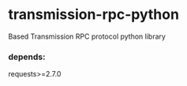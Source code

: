 # transmission-rpc-python
Based Transmission RPC protocol python library

### depends:
requests>=2.7.0
